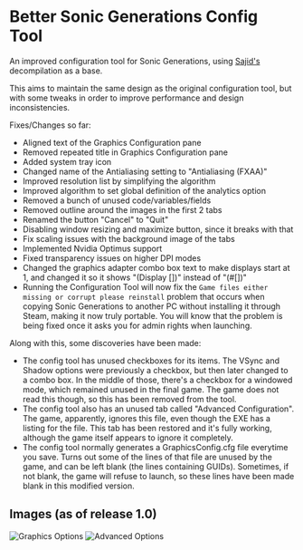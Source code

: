 # Better Sonic Generations Config Tool
An improved configuration tool for Sonic Generations, using [Sajid's](https://github.com/Sajidur78) decompilation as a base.

This aims to maintain the same design as the original configuration tool, but with some tweaks
in order to improve performance and design inconsistencies.

Fixes/Changes so far:
- Aligned text of the Graphics Configuration pane
- Removed repeated title in Graphics Configuration pane
- Added system tray icon
- Changed name of the Antialiasing setting to "Antialiasing (FXAA)"
- Improved resolution list by simplifying the algorithm
- Improved algorithm to set global definition of the analytics option
- Removed a bunch of unused code/variables/fields
- Removed outline around the images in the first 2 tabs
- Renamed the button "Cancel" to "Quit"
- Disabling window resizing and maximize button, since it breaks with that
- Fix scaling issues with the background image of the tabs
- Implemented Nvidia Optimus support
- Fixed transparency issues on higher DPI modes
- Changed the graphics adapter combo box text to make displays start at 1, and changed it so it shows "(Display [])" instead of "(#[])"
- Running the Configuration Tool will now fix the `Game files either missing or corrupt please reinstall` problem that occurs when copying Sonic Generations to another PC without installing it through Steam, making it now truly portable. You will know that the problem is being fixed once it asks you for admin rights when launching.

Along with this, some discoveries have been made:
- The config tool has unused checkboxes for its items. The VSync and Shadow options were previously a checkbox, but then later changed to a combo box. In the middle of those, there's a checkbox for a windowed mode, which remained unused in the final game. The game does not read this though, so this has been removed from the tool.
- The config tool also has an unused tab called "Advanced Configuration". The game, apparently, ignores this file, even though the EXE has a listing for the file. This tab has been restored and it's fully working, although the game itself appears to ignore it completely.
- The config tool normally generates a GraphicsConfig.cfg file everytime you save. Turns out some of the lines of that file are unused by the game, and can be left blank (the lines containing GUIDs). Sometimes, if not blank, the game will refuse to launch, so these lines have been made blank in this modified version.
## Images (as of release 1.0)
![Graphics Options](https://raw.githubusercontent.com/PTKickass/BetterGenerationsConfigTool/master/Images/Graphics.png)
![Advanced Options](https://raw.githubusercontent.com/PTKickass/BetterGenerationsConfigTool/master/Images/Advanced.png)
